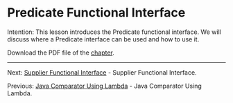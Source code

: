 # Predicate Functional Interface

Intention: This lesson introduces the Predicate functional interface. We will discuss where a Predicate interface can be 
used and how to use it.

Download the PDF file of the [chapter](chapter_4.pdf).

<hr>

Next: [Supplier Functional Interface](chapter_5.md "Supplier Functional Interface") - Supplier Functional Interface.

Previous: [Java Comparator Using Lambda](chapter_3.md "Java Comparator Using Lambda") - Java Comparator Using Lambda.